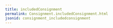 ```yaml
---
title: includedConsignment
permalink: Consignment.includedConsignment.html
jsonid: consignment_includedconsignment
---
```

